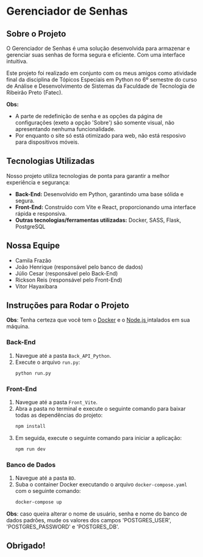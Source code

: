 # Gerenciador de Senhas

## Sobre o Projeto

O Gerenciador de Senhas é uma solução desenvolvida para armazenar e gerenciar suas senhas de forma segura e eficiente. Com uma interface intuitiva.

Este projeto foi realizado em conjunto com os meus amigos como atividade final da disciplina de Tópicos Especiais em Python no 6º semestre do curso de Análise e Desenvolvimento de Sistemas da Faculdade de Tecnologia de Ribeirão Preto (Fatec).

**Obs:** 
- A parte de redefinição de senha e as opções da página de configurações (exeto a opção 'Sobre') são somente visual, não apresentando nenhuma funcionalidade.
- Por enquanto o site só está otimizado para web, não está resposivo para dispositivos móveis.

## Tecnologias Utilizadas

Nosso projeto utiliza tecnologias de ponta para garantir a melhor experiência e segurança:

- **Back-End:** Desenvolvido em Python, garantindo uma base sólida e segura.
- **Front-End:** Construído com Vite e React, proporcionando uma interface rápida e responsiva.
- **Outras tecnologias/ferramentas utilizadas:** Docker, SASS, Flask, PostgreSQL

## Nossa Equipe

- Camila Frazão
- João Henrique (responsável pelo banco de dados)
- Júlio Cesar (responsável pelo Back-End)
- Rickson Reis (responsável pelo Front-End)
- Vitor Hayaxibara

## Instruções para Rodar o Projeto
**Obs**: Tenha certeza que você tem o [Docker](https://www.docker.com) e o [Node.js ](https://nodejs.org/en)intalados em sua máquina.

### Back-End

1. Navegue até a pasta `Back_API_Python`.
2. Execute o arquivo `run.py`:
    ```bash
    python run.py
    ```

### Front-End

1. Navegue até a pasta `Front_Vite`.
2. Abra a pasta no terminal e execute o seguinte comando para baixar todas as dependências do projeto:
    ```bash
    npm install
    ```
3. Em seguida, execute o seguinte comando para iniciar a aplicação:
    ```bash
    npm run dev
    ```

### Banco de Dados

1. Navegue até a pasta `BD`.
2. Suba o container Docker executando o arquivo `docker-compose.yaml` com o seguinte comando:
    ```bash
    docker-compose up
    ```
**Obs**: caso queira alterar o nome de usuário, senha e nome do banco de dados padrões, mude os valores dos campos 'POSTGRES_USER', 'POSTGRES_PASSWORD' e 'POSTGRES_DB'.

## Obrigado!